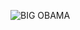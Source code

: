 ![BIG OBAMA](https://media.discordapp.net/attachments/502482591669288984/584131828751925258/unknown.png)
